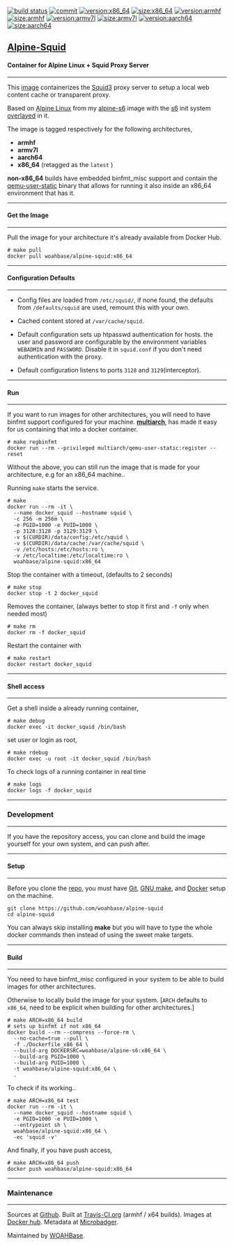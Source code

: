 [![build status][251]][232] [![commit][255]][231] [![version:x86_64][256]][235] [![size:x86_64][257]][235] [![version:armhf][258]][236] [![size:armhf][259]][236] [![version:armv7l][260]][237] [![size:armv7l][261]][237] [![version:aarch64][262]][238] [![size:aarch64][263]][238]

## [Alpine-Squid][234]
#### Container for Alpine Linux + Squid Proxy Server
---

This [image][233] containerizes the [Squid3][135] proxy server to
setup a local web content cache or transparent proxy.

Based on [Alpine Linux][131] from my [alpine-s6][132] image with
the [s6][133] init system [overlayed][134] in it.

The image is tagged respectively for the following architectures,
* **armhf**
* **armv7l**
* **aarch64**
* **x86_64** (retagged as the `latest` )

**non-x86_64** builds have embedded binfmt_misc support and contain the
[qemu-user-static][105] binary that allows for running it also inside
an x86_64 environment that has it.

---
#### Get the Image
---

Pull the image for your architecture it's already available from
Docker Hub.

```
# make pull
docker pull woahbase/alpine-squid:x86_64
```

---
#### Configuration Defaults
---

* Config files are loaded from `/etc/squid/`, if none found, the
  defaults from `/defaults/squid` are used, remount this with
  your own.

* Cached content stored at `/var/cache/squid`.

* Default configuration sets up htpasswd authentication for hosts.
  the user and password are configurable by the environment
  variables `WEBADMIN` and `PASSWORD`. Disable it in `squid.conf`
  if you don't need authentication with the proxy.

* Default configuration listens to ports `3128` and
  `3129`(interceptor).

---
#### Run
---

If you want to run images for other architectures, you will need
to have binfmt support configured for your machine. [**multiarch**][104],
has made it easy for us containing that into a docker container.

```
# make regbinfmt
docker run --rm --privileged multiarch/qemu-user-static:register --reset
```

Without the above, you can still run the image that is made for your
architecture, e.g for an x86_64 machine..

Running `make` starts the service.

```
# make
docker run --rm -it \
  --name docker_squid --hostname squid \
  -c 256 -m 256m \
  -e PGID=1000 -e PUID=1000 \
  -p 3128:3128 -p 3129:3129 \
  -v $(CURDIR)/data/config:/etc/squid \
  -v $(CURDIR)/data/cache:/var/cache/squid \
  -v /etc/hosts:/etc/hosts:ro \
  -v /etc/localtime:/etc/localtime:ro \
  woahbase/alpine-squid:x86_64
```

Stop the container with a timeout, (defaults to 2 seconds)

```
# make stop
docker stop -t 2 docker_squid
```

Removes the container, (always better to stop it first and `-f`
only when needed most)

```
# make rm
docker rm -f docker_squid
```

Restart the container with

```
# make restart
docker restart docker_squid
```

---
#### Shell access
---

Get a shell inside a already running container,

```
# make debug
docker exec -it docker_squid /bin/bash
```

set user or login as root,

```
# make rdebug
docker exec -u root -it docker_squid /bin/bash
```

To check logs of a running container in real time

```
# make logs
docker logs -f docker_squid
```

---
### Development
---

If you have the repository access, you can clone and
build the image yourself for your own system, and can push after.

---
#### Setup
---

Before you clone the [repo][231], you must have [Git][101], [GNU make][102],
and [Docker][103] setup on the machine.

```
git clone https://github.com/woahbase/alpine-squid
cd alpine-squid
```
You can always skip installing **make** but you will have to
type the whole docker commands then instead of using the sweet
make targets.

---
#### Build
---

You need to have binfmt_misc configured in your system to be able
to build images for other architectures.

Otherwise to locally build the image for your system.
[`ARCH` defaults to `x86_64`, need to be explicit when building
for other architectures.]

```
# make ARCH=x86_64 build
# sets up binfmt if not x86_64
docker build --rm --compress --force-rm \
  --no-cache=true --pull \
  -f ./Dockerfile_x86_64 \
  --build-arg DOCKERSRC=woahbase/alpine-s6:x86_64 \
  --build-arg PGID=1000 \
  --build-arg PUID=1000 \
  -t woahbase/alpine-squid:x86_64 \
  .
```

To check if its working..

```
# make ARCH=x86_64 test
docker run --rm -it \
  --name docker_squid --hostname squid \
  -e PGID=1000 -e PUID=1000 \
  --entrypoint sh \
  woahbase/alpine-squid:x86_64 \
  -ec 'squid -v'
```

And finally, if you have push access,

```
# make ARCH=x86_64 push
docker push woahbase/alpine-squid:x86_64
```

---
### Maintenance
---

Sources at [Github][106]. Built at [Travis-CI.org][107] (armhf / x64 builds). Images at [Docker hub][108]. Metadata at [Microbadger][109].

Maintained by [WOAHBase][204].

[101]: https://git-scm.com
[102]: https://www.gnu.org/software/make/
[103]: https://www.docker.com
[104]: https://hub.docker.com/r/multiarch/qemu-user-static/
[105]: https://github.com/multiarch/qemu-user-static/releases/
[106]: https://github.com/
[107]: https://travis-ci.org/
[108]: https://hub.docker.com/
[109]: https://microbadger.com/

[131]: https://alpinelinux.org/
[132]: https://hub.docker.com/r/woahbase/alpine-s6
[133]: https://skarnet.org/software/s6/
[134]: https://github.com/just-containers/s6-overlay
[135]: http://www.squid-cache.org/

[201]: https://github.com/woahbase
[202]: https://travis-ci.org/woahbase/
[203]: https://hub.docker.com/u/woahbase
[204]: https://woahbase.online/

[231]: https://github.com/woahbase/alpine-squid
[232]: https://travis-ci.org/woahbase/alpine-squid
[233]: https://hub.docker.com/r/woahbase/alpine-squid
[234]: https://woahbase.online/#/images/alpine-squid
[235]: https://microbadger.com/images/woahbase/alpine-squid:x86_64
[236]: https://microbadger.com/images/woahbase/alpine-squid:armhf
[237]: https://microbadger.com/images/woahbase/alpine-squid:armv7l
[238]: https://microbadger.com/images/woahbase/alpine-squid:aarch64

[251]: https://travis-ci.org/woahbase/alpine-squid.svg?branch=master

[255]: https://images.microbadger.com/badges/commit/woahbase/alpine-squid.svg

[256]: https://images.microbadger.com/badges/version/woahbase/alpine-squid:x86_64.svg
[257]: https://images.microbadger.com/badges/image/woahbase/alpine-squid:x86_64.svg

[258]: https://images.microbadger.com/badges/version/woahbase/alpine-squid:armhf.svg
[259]: https://images.microbadger.com/badges/image/woahbase/alpine-squid:armhf.svg

[260]: https://images.microbadger.com/badges/version/woahbase/alpine-squid:armv7l.svg
[261]: https://images.microbadger.com/badges/image/woahbase/alpine-squid:armv7l.svg

[262]: https://images.microbadger.com/badges/version/woahbase/alpine-squid:aarch64.svg
[263]: https://images.microbadger.com/badges/image/woahbase/alpine-squid:aarch64.svg
